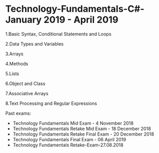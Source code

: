# Technology-Fundamentals-C#-January 2019 - April 2019

1.Basic Syntax, Conditional Statements and Loops

2.Data Types and Variables

3.Arrays

4.Methods

5.Lists

6.Object and Class

7.Associative Arrays

8.Text Processing and Regular Expressions

Past exams:
- Technology Fundamentals Mid Exam - 4 November 2018
- Technology Fundamentals Retake Mid Exam - 18 December 2018
- Technology Fundamentals Retake Final Exam - 20 December 2018
- Technology Fundamentals Final Exam - 06 April 2019
- Technology Fundamentals Retake-Exam-27.08.2018